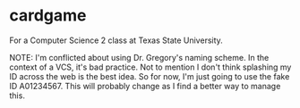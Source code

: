 cardgame
========

For a Computer Science 2 class at Texas State University.

NOTE: I'm conflicted about using Dr. Gregory's naming scheme. 
In the context of a VCS, it's bad practice. Not to mention I 
don't think splashing my ID across the web is the best idea. 
So for now, I'm just going to use the fake ID A01234567. This
will probably change as I find a better way to manage this.